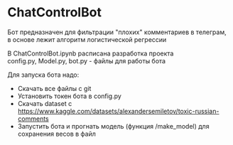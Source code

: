 # ChatControlBot
Бот предназначен для фильтрации "плохих" комментариев в телеграм, в основе лежит алгоритм логистической регрессии

В ChatControlBot.ipynb расписана разработка проекта\
config.py, Model.py, bot.py - файлы для работы бота

Для запуска бота надо:
- Скачать все файлы с git
- Установить токен бота в config.py
- Скачать dataset с https://www.kaggle.com/datasets/alexandersemiletov/toxic-russian-comments
- Запустить бота и прогнать модель (функция /make_model) для сохранения весов в файл 
